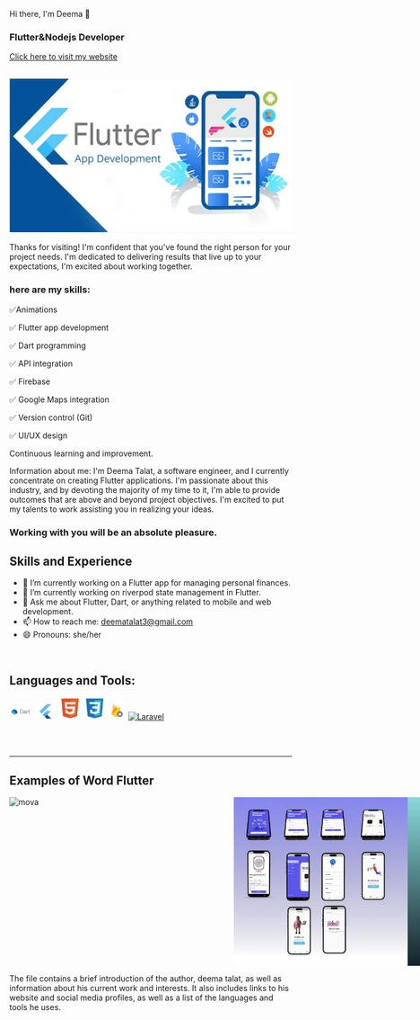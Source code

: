 
Hi there, I'm Deema 👋

<h3> Flutter&Nodejs Developer </h3>
 
<a href="https://deematalat.github.io/deematalat/">Click here to visit my website</a>

 
<br />
 <img src="Screenshots/Screenshot 2023-03-30 180956.png" alt="skills">
 <br /> 
 
Thanks for visiting! I'm confident that you've found the right person for your project needs.
I'm dedicated to delivering results that live up to your expectations,
I'm excited about working together.

<h3> here are my skills:</h3>

✅Animations

✅ Flutter app development

✅ Dart programming

✅ API integration

✅ Firebase

✅ Google Maps integration

✅ Version control (Git)

✅ UI/UX design

Continuous learning and improvement.

Information about me:
I'm Deema Talat, a software engineer, and I currently concentrate on creating Flutter applications.
I'm passionate about this industry, and by devoting the majority of my time to it,
I'm able to provide outcomes that are above and beyond project objectives.
I'm excited to put my talents to work assisting you in realizing your ideas.

<h3> Working with you will be an absolute pleasure.</h3>

## Skills and Experience

- 🔭 I’m currently working on a Flutter app for managing personal finances.
- 🌱 I’m currently working on riverpod state management in Flutter.
- 💬 Ask me about Flutter, Dart, or anything related to mobile and web development.
- 📫 How to reach me:  deematalat3@gmail.com
- 😄 Pronouns: she/her
<br />

## Languages and Tools:
[<img src="Screenshots/Google Dart.png" width="40" alt="Dart" />][dart]
[<img src="Screenshots/Flutter.png" width="40" alt="Flutter" />][flutter]
[<img src="https://github.com/vscode-icons/vscode-icons/blob/master/icons/file_type_html.svg" width="40" alt="HTML" />][html]
[<img src="https://github.com/vscode-icons/vscode-icons/blob/master/icons/file_type_css.svg" width="40" alt="CSS" />][css]
[<img src="Screenshots/Firebase RTDB.png" width="32" alt="Firebase" />][firebase]
[<img src="https://github.com/laravel/art/blob/master/laravel-logo.png" width="40" alt="Laravel" />][laravel]

[dart]: https://dart.dev/
[flutter]: https://flutter.dev/
[html]: https://developer.mozilla.org/en-US/docs/Web/HTML
[css]: https://developer.mozilla.org/en-US/docs/Web/CSS
[firebase]: https://firebase.google.com/
[laravel]: https://laravel.com/

<br />
<br />

---

[website]: https://moomenaldahdouh.com
[linkedin]: https://www.linkedin.com/in/deematalat/
[twitter]: https://twitter.com/deema_talat
[instagram]: https://www.instagram.com/deema_talat/
  
## Examples of Word  Flutter 
  <div style="display: flex;">
<img src="Screenshots/movafram.png" width="400" height="300" alt="mova" />
<img src="Screenshots/ecomfram.png" width="400" height="300"  alt="ecom" />
<img src="Screenshots/quranfram.png" width="400" height="300" alt="mova" />
<img src="Screenshots/newsfram.png" width="400" height="300" alt="mova" />
<img src="Screenshots/todofram.png" width="400" height="300" alt="mova" />
    </div>

The file contains a brief introduction of the author, deema talat, as well as information about his current work and interests. It also includes links to his website and social media profiles, as well as a list of the languages and tools he uses.
